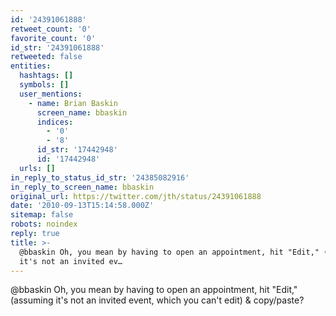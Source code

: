 ```yaml
---
id: '24391061888'
retweet_count: '0'
favorite_count: '0'
id_str: '24391061888'
retweeted: false
entities:
  hashtags: []
  symbols: []
  user_mentions:
    - name: Brian Baskin
      screen_name: bbaskin
      indices:
        - '0'
        - '8'
      id_str: '17442948'
      id: '17442948'
  urls: []
in_reply_to_status_id_str: '24385082916'
in_reply_to_screen_name: bbaskin
original_url: https://twitter.com/jth/status/24391061888
date: '2010-09-13T15:14:58.000Z'
sitemap: false
robots: noindex
reply: true
title: >-
  @bbaskin Oh, you mean by having to open an appointment, hit "Edit," (assuming
  it's not an invited ev…
---
```


@bbaskin Oh, you mean by having to open an appointment, hit "Edit," (assuming it's not an invited event, which you can't edit) & copy/paste?